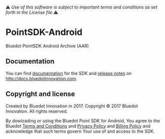 
:warning: *Use of this software is subject to important terms and conditions as set forth in the License file* :warning:

# PointSDK-Android
Bluedot PointSDK Android Archive (AAR) 

## Documentation

You can find [documentation](http://docs.bluedotinnovation.com/display/DEVDOC10/iOS+SDK) for the SDK and [release notes](http://docs.bluedotinnovation.com/display/DEVDOC10/Version+Release+Notes) on http://docs.bluedotinnovation.com.

## Copyright and license

Created by Bluedot Innovation in 2017.
Copyright © 2017 Bluedot Innovation. All rights reserved.

By dowloading or using the Bluedot Point SDK for Android, You agree to the Bluedot [Terms and Conditions](http://www.bluedotinnovation.com/html/downloads/pdfs/terms-and-conditions-bluedot-070814.pdf)
and [Privacy Policy](http://www.bluedotinnovation.com/html/downloads/pdfs/privacy-policy-bluedot-170815.pdf)
and [Billing Policy](http://www.bluedotinnovation.com/html/downloads/pdfs/privacy-policy-bluedot-170815.pdf)
and acknowledge that such terms govern Your use of and access to the SDK.
